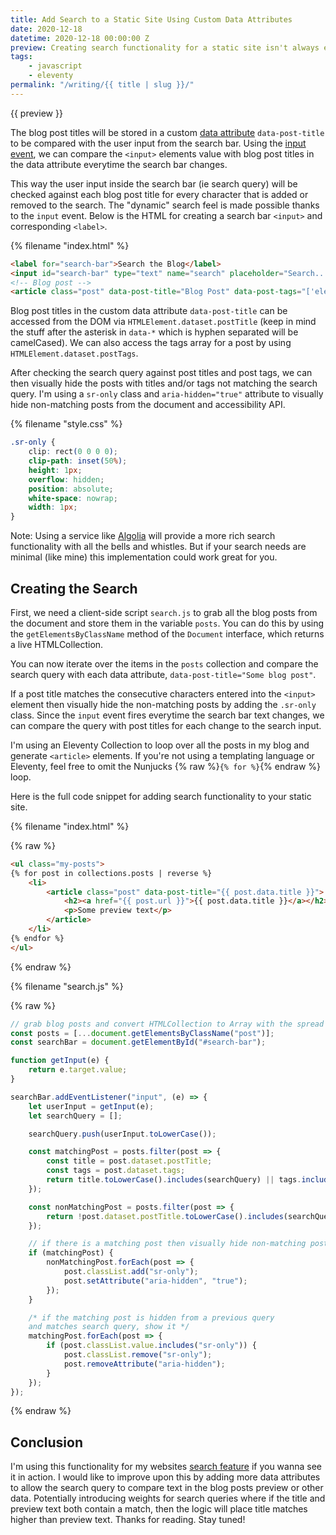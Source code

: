 ```yaml
---
title: Add Search to a Static Site Using Custom Data Attributes
date: 2020-12-18
datetime: 2020-12-18 00:00:00 Z
preview: Creating search functionality for a static site isn't always easy. Luckily, using custom data attributes and a bit of JavaScript. You can filter blog posts by comparing the search input to post titles and visually hide posts that don't match the search query.
tags: 
    - javascript
    - eleventy
permalink: "/writing/{{ title | slug }}/"
---
```


{{ preview }}

The blog post titles will be stored in a custom [data attribute](https://developer.mozilla.org/en-US/docs/Learn/HTML/Howto/Use_data_attributes) `data-post-title` to be compared with the user input from the search bar. Using the [input event](https://developer.mozilla.org/en-US/docs/Web/API/HTMLElement/input_event), we can compare the `<input>` elements value with blog post titles in the data attribute everytime the search bar changes. 

This way the user input inside the search bar (ie search query) will be checked against each blog post title for every character that is added or removed to the search. The "dynamic" search feel is made possible thanks to the `input` event. Below is the HTML for creating a search bar `<input>` and corresponding `<label>`.

{% filename "index.html" %}

```html
<label for="search-bar">Search the Blog</label>
<input id="search-bar" type="text" name="search" placeholder="Search...">
<!-- Blog post -->
<article class="post" data-post-title="Blog Post" data-post-tags="['eleventy', 'ssg']">..</article>
```

Blog post titles in the custom data attribute `data-post-title` can be accessed from the DOM via `HTMLElement.dataset.postTitle` (keep in mind the stuff after the asterisk in `data-*` which is hyphen separated will be camelCased). We can also access the tags array for a post by using `HTMLElement.dataset.postTags`. 

After checking the search query against post titles and post tags, we can then visually hide the posts with titles and/or tags not matching the search query. I'm using a `sr-only` class and `aria-hidden="true"` attribute to visually hide non-matching posts from the document and accessibility API.

{% filename "style.css" %}

```css
.sr-only {
    clip: rect(0 0 0 0);
    clip-path: inset(50%);
    height: 1px;
    overflow: hidden;
    position: absolute;
    white-space: nowrap;
    width: 1px;
}
```

Note: Using a service like [Algolia](https://www.algolia.com/) will provide a more rich search functionality with all the bells and whistles. But if your search needs are minimal (like mine) this implementation could work great for you.

<h2 class="post-heading">Creating the Search</h2>

First, we need a client-side script `search.js` to grab all the blog posts from the document and store them in the variable `posts`. You can do this by using the `getElementsByClassName` method of the `Document` interface, which returns a live HTMLCollection.

You can now iterate over the items in the `posts` collection and compare the search query with each data attribute, `data-post-title="Some blog post"`. 

If a post title matches the consecutive characters entered into the `<input>` element then visually hide the non-matching posts by adding the `.sr-only` class. Since the `input` event fires everytime the search bar text changes, we can compare the query with post titles for each change to the search input. 

I'm using an Eleventy Collection to loop over all the posts in my blog and generate `<article>` elements. If you're not using a templating language or Eleventy, feel free to omit the Nunjucks {% raw %}`{% for %}`{% endraw %} loop. 

Here is the full code snippet for adding search functionality to your static site.

{% filename "index.html" %}

{% raw %}

```html
<ul class="my-posts">
{% for post in collections.posts | reverse %}
    <li>
        <article class="post" data-post-title="{{ post.data.title }}">
            <h2><a href="{{ post.url }}">{{ post.data.title }}</a></h2>
            <p>Some preview text</p>
        </article>
    </li>
{% endfor %}
</ul>
```
{% endraw %}

{% filename "search.js" %}

{% raw %}

```js
// grab blog posts and convert HTMLCollection to Array with the spread operator
const posts = [...document.getElementsByClassName("post")];
const searchBar = document.getElementById("#search-bar");

function getInput(e) {
    return e.target.value;
}

searchBar.addEventListener("input", (e) => {
    let userInput = getInput(e);
    let searchQuery = [];

    searchQuery.push(userInput.toLowerCase());

    const matchingPost = posts.filter(post => {
        const title = post.dataset.postTitle;
        const tags = post.dataset.tags;
        return title.toLowerCase().includes(searchQuery) || tags.includes(searchQuery);
    });

    const nonMatchingPost = posts.filter(post => {
        return !post.dataset.postTitle.toLowerCase().includes(searchQuery);
    });

    // if there is a matching post then visually hide non-matching posts
    if (matchingPost) {
        nonMatchingPost.forEach(post => {
            post.classList.add("sr-only");
            post.setAttribute("aria-hidden", "true");
        });
    }

    /* if the matching post is hidden from a previous query 
    and matches search query, show it */
    matchingPost.forEach(post => {
        if (post.classList.value.includes("sr-only")) {
            post.classList.remove("sr-only");
            post.removeAttribute("aria-hidden");
        }
    });
});
```
{% endraw %}

<h2 class="post-heading">Conclusion</h2>

I'm using this functionality for my websites [search feature](/search/) if you wanna see it in action. I would like to improve upon this by adding more data attributes to allow the search query to compare text in the blog posts preview or other data. Potentially introducing weights for search queries where if the title and preview text both contain a match, then the logic will place title matches higher than preview text. Thanks for reading. Stay tuned!